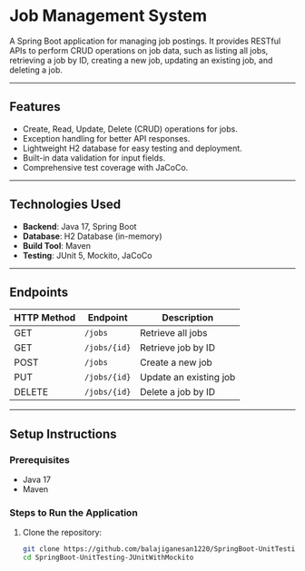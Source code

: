 # Job Management System

A Spring Boot application for managing job postings. It provides RESTful APIs to perform CRUD operations on job data, such as listing all jobs, retrieving a job by ID, creating a new job, updating an existing job, and deleting a job.

---

## **Features**
- Create, Read, Update, Delete (CRUD) operations for jobs.
- Exception handling for better API responses.
- Lightweight H2 database for easy testing and deployment.
- Built-in data validation for input fields.
- Comprehensive test coverage with JaCoCo.

---

## **Technologies Used**
- **Backend**: Java 17, Spring Boot
- **Database**: H2 Database (in-memory)
- **Build Tool**: Maven
- **Testing**: JUnit 5, Mockito, JaCoCo

---

## **Endpoints**
| HTTP Method | Endpoint           | Description                  |
|-------------|--------------------|------------------------------|
| GET         | `/jobs`            | Retrieve all jobs            |
| GET         | `/jobs/{id}`       | Retrieve job by ID           |
| POST        | `/jobs`            | Create a new job             |
| PUT         | `/jobs/{id}`       | Update an existing job       |
| DELETE      | `/jobs/{id}`       | Delete a job by ID           |

---

## **Setup Instructions**
### Prerequisites
- Java 17
- Maven

### Steps to Run the Application
1. Clone the repository:
   ```bash
   git clone https://github.com/balajiganesan1220/SpringBoot-UnitTesting-JUnitWithMockito.git
   cd SpringBoot-UnitTesting-JUnitWithMockito
